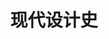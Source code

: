 ---
pageName: examination
title: 现代设计史
period: 2018年10月
courseID: "05424"
description: 注意事项：<br />1. 本试卷分为两部分，第一部分为选择题，第二部分为非选择题。<br />2. 应考者必须按试题顺序在答题卡指定位置上作答，答在试卷上无效。<br />3. 涂写部分、画图部分必须使用2B铅笔，书写部分必须使用黑色字迹签字笔。
sections:
  - title: 选择题
    topics: 
      - title: 单项选择题：本大题共15小题，每小题1分，共15分。在每小题列出的备选项中只有一项是最符合题目要求的，请将其选出。
        quetions: 
          - title: 
            type: radio
            options:
              - answer: 
                isTrue: false
              - answer: 
                isTrue: false
              - answer: 
                isTrue: false
              - answer: 
                isTrue: false
          - title: 
            type: radio
            options:
              - answer: 
                isTrue: false
              - answer: 
                isTrue: false
              - answer: 
                isTrue: false
              - answer: 
                isTrue: false
          - title: 
            type: radio
            options:
              - answer: 
                isTrue: false
              - answer: 
                isTrue: false
              - answer: 
                isTrue: false
              - answer: 
                isTrue: false
          - title: 
            type: radio
            options:
              - answer: 
                isTrue: false
              - answer: 
                isTrue: false
              - answer: 
                isTrue: false
              - answer: 
                isTrue: false
          - title: 
            type: radio
            options:
              - answer: 
                isTrue: false
              - answer: 
                isTrue: false
              - answer: 
                isTrue: false
              - answer: 
                isTrue: false
          - title: 
            type: radio
            options:
              - answer: 
                isTrue: false
              - answer: 
                isTrue: false
              - answer: 
                isTrue: false
              - answer: 
                isTrue: false
          - title: 
            type: radio
            options:
              - answer: 
                isTrue: false
              - answer: 
                isTrue: false
              - answer: 
                isTrue: false
              - answer: 
                isTrue: false
          - title: 
            type: radio
            options:
              - answer: 
                isTrue: false
              - answer: 
                isTrue: false
              - answer: 
                isTrue: false
              - answer: 
                isTrue: false
          - title: 
            type: radio
            options:
              - answer: 
                isTrue: false
              - answer: 
                isTrue: false
              - answer: 
                isTrue: false
              - answer: 
                isTrue: false
          - title: 
            type: radio
            options:
              - answer: 
                isTrue: false
              - answer: 
                isTrue: false
              - answer: 
                isTrue: false
              - answer: 
                isTrue: false
          - title: 
            type: radio
            options:
              - answer: 
                isTrue: false
              - answer: 
                isTrue: false
              - answer: 
                isTrue: false
              - answer: 
                isTrue: false
          - title: 
            type: radio
            options:
              - answer: 
                isTrue: false
              - answer: 
                isTrue: false
              - answer: 
                isTrue: false
              - answer: 
                isTrue: false
          - title: 
            type: radio
            options:
              - answer: 
                isTrue: false
              - answer: 
                isTrue: false
              - answer: 
                isTrue: false
              - answer: 
                isTrue: false
          - title: 
            type: radio
            options:
              - answer: 
                isTrue: false
              - answer: 
                isTrue: false
              - answer: 
                isTrue: false
              - answer: 
                isTrue: false
          - title: 
            type: radio
            options:
              - answer: 
                isTrue: false
              - answer: 
                isTrue: false
              - answer: 
                isTrue: false
              - answer: 
                isTrue: false
  - title: 非选择题
    topics: 
      - title: 填空题：本大题共 5 小题，每小题 2 分，共 10 分。
        quetions: 
          - title: 
            type: text
            answer: 
          - title: 
            type: text
            answer: 
          - title: 
            type: text
            answer: 
          - title: 
            type: text
            answer: 
          - title: 
            type: text
            answer: 
      - title:  判断改错题：本大题共5小题，每小题4分，共20分。判断下列各题划线处的正误，在  “答题卡” 的试题序号后，正确的划上 “√”, 错误的划上 “X”,井改正错误。
        quetions: 
          - title: 
            type: yesOrNo
            isTrue: false
            answer: 
          - title: 
            type: yesOrNo
            isTrue: false
            answer: 
          - title: 
            type: yesOrNo
            isTrue: false
            answer: 
          - title: 
            type: yesOrNo
            isTrue: false
            answer: 
          - title: 
            type: yesOrNo
            isTrue: false
            answer: 
      - title: 简答题：本大题共5小题，每小题7分，共35分。
        quetions: 
          - title: 
            type: textarea
            answer: 
          - title: 
            type: textarea
            answer: 
          - title: 
            type: textarea
            answer: 
          - title: 
            type: textarea
            answer: 
          - title: 
            type: textarea
            answer: 
      - title: 论述题：本大题共 2 小题，每小题 10 分，共20 分。
        quetions: 
          - title: 
            type: textarea
            answer: 
          - title: 
            type: textarea
            answer: 
---